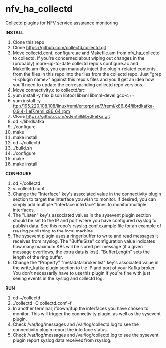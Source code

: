 # nfv_ha_collectd
Collectd plugins for NFV service assurance monitoring

**INSTALL**
1. Clone this repo
2. Clone https://github.com/collectd/collectd.git
3. Move collectd.conf, configure.ac and Makefile.am from nfv_ha_collectd to collectd.  If you're concerned about wiping out changes in the (probably) more-up-to-date collectd repo's configure.ac and Makefile.am files, you can manually inject the plugin-related contents from the files in this repo into the files from the collectd repo.  Just "grep -i &lt;plugin name&gt;" against this repo's files and you'll get an idea how you'll need to update the corresponding collectd repo versions.
4. Move connectivity.c to collectd/src
5. yum install -y flex bison libtool libmnl libmnl-devel gcc-c++
6. yum install -y ftp://195.220.108.108/linux/remi/enterprise/7/remi/x86_64/librdkafka-0.9.4-1.el7.remi.x86_64.rpm
7. Clone https://github.com/edenhill/librdkafka.git
8. cd ~/librdkafka
9. ./configure
10. make
11. make install
12. cd ~/collectd
13. ./build.sh
14. ./configure
15. make
16. make install

**CONFIGURE**
1. cd ~/collectd
2. vi collectd.conf
3. Change the "Interface" key's associated value in the connectivity plugin section to target the interface you wish to monitor.  If desired, you can simply add multiple "Interface interface" lines to monitor multiple interfaces.
4. The "Listen" key's associated values in the sysevent plugin section should be set to the IP and port where you have configured rsyslog to publish data.  See this repo's rsyslog.conf.example file for an example of rsyslog publishing to the local machine.
5. The sysevent plugin uses a ringer buffer to write and read messages it receives from rsyslog.  The "BufferSize" configuration value indicates how many maximum KBs will be stored per message (if a given message overflows, the extra data is lost).  "BufferLength" sets the length of the ring buffer.
6. Change the "Property" "metadata.broker.list" key's associated value in the write_kafka plugin section to the IP and port of your Kafka broker.  You don't necessarily have to use this plugin if you're fine with just seeing events in the syslog and collectd log.

**RUN**
1. cd ~/collectd
2. ./collectd -C collectd.conf -f
3. In another terminal, ifdown/ifup the interfaces you have chosen to monitor.  This will trigger the connectivity plugin, as well as the sysevent plugin.
4. Check /var/log/messages and /var/log/collectd.log to see the connectivity plugin report the interface status.
5. Check /var/log/messages and /var/log/collectd.log to see the sysevent plugin report syslog data received from rsyslog.
